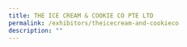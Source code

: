 ```yaml
---
title: THE ICE CREAM & COOKIE CO PTE LTD
permalink: /exhibitors/theicecream-and-cookieco
description: ""
---
```

